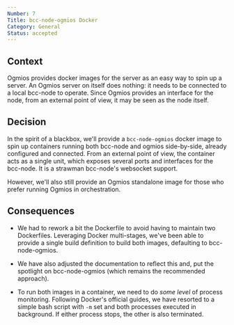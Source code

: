 ```yaml
---
Number: 7
Title: bcc-node-ogmios Docker
Category: General
Status: accepted 
---
```


<!-- ADR template adapted from Michael Nygard's -->

## Context

<!-- What is the issue that we're seeing that is motivating this decision or change? -->

Ogmios provides docker images for the server as an easy way to spin up a server. An Ogmios server on itself does nothing: it needs to be connected to a local bcc-node to operate. Since Ogmios provides an interface for the node, from an external point of view, it may be seen as the node itself. 

## Decision

<!-- What is the change that we're proposing and/or doing? -->

In the spirit of a blackbox, we'll provide a `bcc-node-ogmios` docker image to spin up containers running both bcc-node and ogmios side-by-side, already configured and connected. From an external point of view, the container acts as a single unit, which exposes several ports and interfaces for the bcc-node. It is a strawman bcc-node's websocket support. 

However, we'll also still provide an Ogmios standalone image for those who prefer running Ogmios in orchestration. 

## Consequences

<!-- What becomes easier or more difficult to do because of this change? -->

- We had to rework a bit the Dockerfile to avoid having to maintain two Dockerfiles. Leveraging Docker multi-stages, we've been able to provide a single build definition to build both images, defaulting to bcc-node-ogmios.

- We have also adjusted the documentation to reflect this and, put the spotlight on bcc-node-ogmios (which remains the recommended approach).

- To run both images in a container, we need to do _some level_ of process monitoring. Following Docker's official guides, we have resorted to a simple bash script with `-m` set and both processes executed in background. If either process stops, the other is also terminated.
